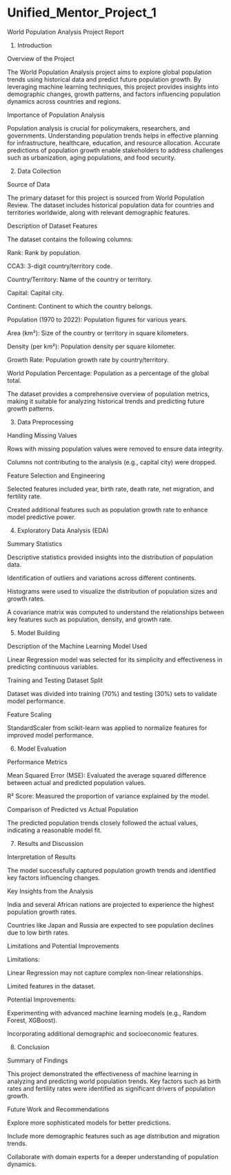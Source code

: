 # Unified_Mentor_Project_1
World Population Analysis Project Report

1. Introduction

Overview of the Project

The World Population Analysis project aims to explore global population trends using historical data and predict future population growth. By leveraging machine learning techniques, this project provides insights into demographic changes, growth patterns, and factors influencing population dynamics across countries and regions.

Importance of Population Analysis

Population analysis is crucial for policymakers, researchers, and governments. Understanding population trends helps in effective planning for infrastructure, healthcare, education, and resource allocation. Accurate predictions of population growth enable stakeholders to address challenges such as urbanization, aging populations, and food security.

2. Data Collection

Source of Data

The primary dataset for this project is sourced from World Population Review. The dataset includes historical population data for countries and territories worldwide, along with relevant demographic features.

Description of Dataset Features

The dataset contains the following columns:

Rank: Rank by population.

CCA3: 3-digit country/territory code.

Country/Territory: Name of the country or territory.

Capital: Capital city.

Continent: Continent to which the country belongs.

Population (1970 to 2022): Population figures for various years.

Area (km²): Size of the country or territory in square kilometers.

Density (per km²): Population density per square kilometer.

Growth Rate: Population growth rate by country/territory.

World Population Percentage: Population as a percentage of the global total.

The dataset provides a comprehensive overview of population metrics, making it suitable for analyzing historical trends and predicting future growth patterns.

3. Data Preprocessing

Handling Missing Values

Rows with missing population values were removed to ensure data integrity.

Columns not contributing to the analysis (e.g., capital city) were dropped.

Feature Selection and Engineering

Selected features included year, birth rate, death rate, net migration, and fertility rate.

Created additional features such as population growth rate to enhance model predictive power.

4. Exploratory Data Analysis (EDA)

Summary Statistics

Descriptive statistics provided insights into the distribution of population data.

Identification of outliers and variations across different continents.

Histograms were used to visualize the distribution of population sizes and growth rates.

A covariance matrix was computed to understand the relationships between key features such as population, density, and growth rate.

5. Model Building

Description of the Machine Learning Model Used

Linear Regression model was selected for its simplicity and effectiveness in predicting continuous variables.

Training and Testing Dataset Split

Dataset was divided into training (70%) and testing (30%) sets to validate model performance.

Feature Scaling

StandardScaler from scikit-learn was applied to normalize features for improved model performance.

6. Model Evaluation

Performance Metrics

Mean Squared Error (MSE): Evaluated the average squared difference between actual and predicted population values.

R² Score: Measured the proportion of variance explained by the model.

Comparison of Predicted vs Actual Population

The predicted population trends closely followed the actual values, indicating a reasonable model fit.

7. Results and Discussion

Interpretation of Results

The model successfully captured population growth trends and identified key factors influencing changes.

Key Insights from the Analysis

India and several African nations are projected to experience the highest population growth rates.

Countries like Japan and Russia are expected to see population declines due to low birth rates.

Limitations and Potential Improvements

Limitations:

Linear Regression may not capture complex non-linear relationships.

Limited features in the dataset.

Potential Improvements:

Experimenting with advanced machine learning models (e.g., Random Forest, XGBoost).

Incorporating additional demographic and socioeconomic features.

8. Conclusion

Summary of Findings

This project demonstrated the effectiveness of machine learning in analyzing and predicting world population trends. Key factors such as birth rates and fertility rates were identified as significant drivers of population growth.

Future Work and Recommendations

Explore more sophisticated models for better predictions.

Include more demographic features such as age distribution and migration trends.

Collaborate with domain experts for a deeper understanding of population dynamics.
